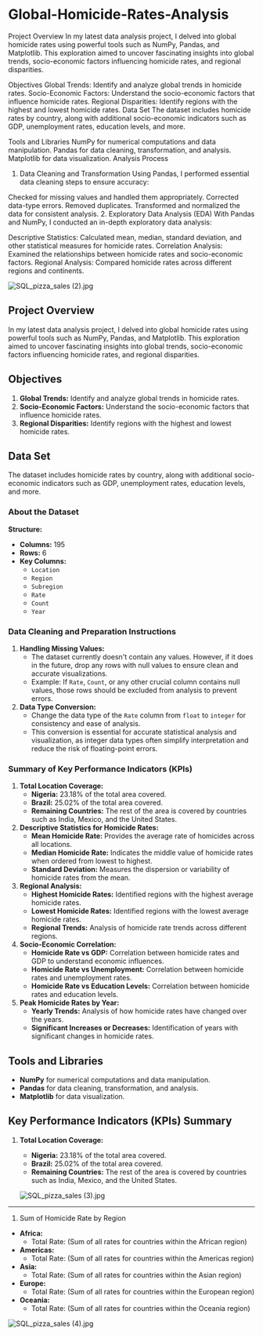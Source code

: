 # Global-Homicide-Rates-Analysis
Project Overview
In my latest data analysis project, I delved into global homicide rates using powerful tools such as NumPy, Pandas, and Matplotlib. This exploration aimed to uncover fascinating insights into global trends, socio-economic factors influencing homicide rates, and regional disparities.

Objectives
Global Trends: Identify and analyze global trends in homicide rates.
Socio-Economic Factors: Understand the socio-economic factors that influence homicide rates.
Regional Disparities: Identify regions with the highest and lowest homicide rates.
Data Set
The dataset includes homicide rates by country, along with additional socio-economic indicators such as GDP, unemployment rates, education levels, and more.

Tools and Libraries
NumPy for numerical computations and data manipulation.
Pandas for data cleaning, transformation, and analysis.
Matplotlib for data visualization.
Analysis Process
1. Data Cleaning and Transformation
Using Pandas, I performed essential data cleaning steps to ensure accuracy:

Checked for missing values and handled them appropriately.
Corrected data-type errors.
Removed duplicates.
Transformed and normalized the data for consistent analysis.
2. Exploratory Data Analysis (EDA)
With Pandas and NumPy, I conducted an in-depth exploratory data analysis:

Descriptive Statistics: Calculated mean, median, standard deviation, and other statistical measures for homicide rates.
Correlation Analysis: Examined the relationships between homicide rates and socio-economic factors.
Regional Analysis: Compared homicide rates across different regions and continents.

![SQL_pizza_sales (2).jpg](https://prod-files-secure.s3.us-west-2.amazonaws.com/8ab1bd97-207b-431d-852c-bb08883a8136/20ed8856-dea2-41e6-86c1-80c20448bbc7/SQL_pizza_sales_(2).jpg)

## Project Overview

In my latest data analysis project, I delved into global homicide rates using powerful tools such as NumPy, Pandas, and Matplotlib. This exploration aimed to uncover fascinating insights into global trends, socio-economic factors influencing homicide rates, and regional disparities.

## Objectives

1. **Global Trends:** Identify and analyze global trends in homicide rates.
2. **Socio-Economic Factors:** Understand the socio-economic factors that influence homicide rates.
3. **Regional Disparities:** Identify regions with the highest and lowest homicide rates.

## Data Set

The dataset includes homicide rates by country, along with additional socio-economic indicators such as GDP, unemployment rates, education levels, and more.

### About the Dataset

**Structure:**

- **Columns:** 195
- **Rows:** 6
- **Key Columns:**
    - `Location`
    - `Region`
    - `Subregion`
    - `Rate`
    - `Count`
    - `Year`

### Data Cleaning and Preparation Instructions

1. **Handling Missing Values:**
    - The dataset currently doesn't contain any values. However, if it does in the future, drop any rows with null values to ensure clean and accurate visualizations.
    - Example: If `Rate`, `Count`, or any other crucial column contains null values, those rows should be excluded from analysis to prevent errors.
2. **Data Type Conversion:**
    - Change the data type of the `Rate` column from `float` to `integer` for consistency and ease of analysis.
    - This conversion is essential for accurate statistical analysis and visualization, as integer data types often simplify interpretation and reduce the risk of floating-point errors.

### Summary of Key Performance Indicators (KPIs)

1. **Total Location Coverage:**
    - **Nigeria:** 23.18% of the total area covered.
    - **Brazil:** 25.02% of the total area covered.
    - **Remaining Countries:** The rest of the area is covered by countries such as India, Mexico, and the United States.
2. **Descriptive Statistics for Homicide Rates:**
    - **Mean Homicide Rate:** Provides the average rate of homicides across all locations.
    - **Median Homicide Rate:** Indicates the middle value of homicide rates when ordered from lowest to highest.
    - **Standard Deviation:** Measures the dispersion or variability of homicide rates from the mean.
3. **Regional Analysis:**
    - **Highest Homicide Rates:** Identified regions with the highest average homicide rates.
    - **Lowest Homicide Rates:** Identified regions with the lowest average homicide rates.
    - **Regional Trends:** Analysis of homicide rate trends across different regions.
4. **Socio-Economic Correlation:**
    - **Homicide Rate vs GDP:** Correlation between homicide rates and GDP to understand economic influences.
    - **Homicide Rate vs Unemployment:** Correlation between homicide rates and unemployment rates.
    - **Homicide Rate vs Education Levels:** Correlation between homicide rates and education levels.
5. **Peak Homicide Rates by Year:**
    - **Yearly Trends:** Analysis of how homicide rates have changed over the years.
    - **Significant Increases or Decreases:** Identification of years with significant changes in homicide rates.

## Tools and Libraries

- **NumPy** for numerical computations and data manipulation.
- **Pandas** for data cleaning, transformation, and analysis.
- **Matplotlib** for data visualization.

## Key Performance Indicators (KPIs) Summary

1. **Total Location Coverage:**
    - **Nigeria:** 23.18% of the total area covered.
    - **Brazil:** 25.02% of the total area covered.
    - **Remaining Countries:** The rest of the area is covered by countries such as India, Mexico, and the United States.
    
    ![SQL_pizza_sales (3).jpg](https://prod-files-secure.s3.us-west-2.amazonaws.com/8ab1bd97-207b-431d-852c-bb08883a8136/b2ee4b8e-e642-4cca-9b96-dd757faaf6aa/SQL_pizza_sales_(3).jpg)
    

---

1. Sum of Homicide Rate by Region
- **Africa:**
    - Total Rate: (Sum of all rates for countries within the African region)
- **Americas:**
    - Total Rate: (Sum of all rates for countries within the Americas region)
- **Asia:**
    - Total Rate: (Sum of all rates for countries within the Asian region)
- **Europe:**
    - Total Rate: (Sum of all rates for countries within the European region)
- **Oceania:**
    - Total Rate: (Sum of all rates for countries within the Oceania region)

![SQL_pizza_sales (4).jpg](https://prod-files-secure.s3.us-west-2.amazonaws.com/8ab1bd97-207b-431d-852c-bb08883a8136/fbba5879-b98e-4a91-8484-8ac146f2695a/SQL_pizza_sales_(4).jpg)
